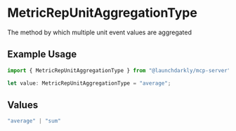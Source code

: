 # MetricRepUnitAggregationType

The method by which multiple unit event values are aggregated

## Example Usage

```typescript
import { MetricRepUnitAggregationType } from "@launchdarkly/mcp-server";

let value: MetricRepUnitAggregationType = "average";
```

## Values

```typescript
"average" | "sum"
```